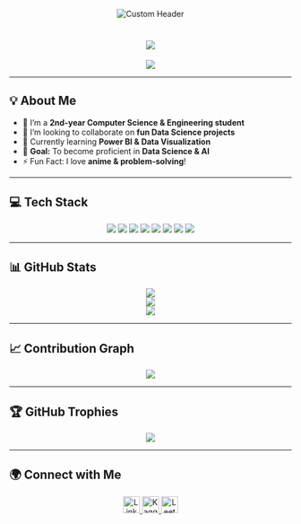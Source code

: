 <!-- Animated Banner -->
<p align="center">
    <img src="https://tenor.com/view/avatar-the-last-airbender-nickelodeon-avatar-the-last-airbender-toons-gif-6459679459820784108" alt="Custom Header">
</p>

<h1 align="center">
  <img src="https://readme-typing-svg.herokuapp.com?font=Fira+Code&pause=1000&color=4B647E&center=true&width=500&lines=%F0%9F%92%AB+Hello%2C+World!;I+am+Arushi.;Data+Science+Enthusiast.;Lifelong+Learner!">
</h1>

<!-- Profile Views Counter -->
<p align="center">
  <img src="https://komarev.com/ghpvc/?username=AERI078&color=4B647E&style=flat-square&label=Profile+Views">
</p>

---

## **💡 About Me**
- 🔭 I’m a **2nd-year Computer Science & Engineering student**  
- 👯 I’m looking to collaborate on **fun Data Science projects**  
- 🌱 Currently learning **Power BI & Data Visualization**  
- 🎯 **Goal:** To become proficient in **Data Science & AI**  
- ⚡ Fun Fact: I love **anime & problem-solving**!  

---

## **💻 Tech Stack**
<p align="center">
    <img src="https://img.shields.io/badge/python-3670A0?style=for-the-badge&logo=python&logoColor=ffdd54">
    <img src="https://img.shields.io/badge/MongoDB-%234ea94b.svg?style=for-the-badge&logo=mongodb&logoColor=white">
    <img src="https://img.shields.io/badge/mysql-4479A1.svg?style=for-the-badge&logo=mysql&logoColor=white">
    <img src="https://img.shields.io/badge/numpy-%23013243.svg?style=for-the-badge&logo=numpy&logoColor=white">
    <img src="https://img.shields.io/badge/pandas-%23150458.svg?style=for-the-badge&logo=pandas&logoColor=white">
    <img src="https://img.shields.io/badge/Plotly-%233F4F75.svg?style=for-the-badge&logo=plotly&logoColor=white">
    <img src="https://img.shields.io/badge/scikit--learn-%23F7931E.svg?style=for-the-badge&logo=scikit-learn&logoColor=white">
    <img src="https://img.shields.io/badge/java-%23ED8B00.svg?style=for-the-badge&logo=openjdk&logoColor=white">
</p>

---

## **📊 GitHub Stats**
<p align="center">
  <img src="https://github-readme-stats.vercel.app/api?username=AERI078&show_icons=true&theme=graywhite&title_color=4B647E&icon_color=4B647E&text_color=2C3E50&bg_color=ffffff&hide_border=false">
  <br>
  <img src="https://github-readme-streak-stats.herokuapp.com/?user=AERI078&theme=graywhite&hide_border=false">
  <br>
  <img src="https://github-readme-stats.vercel.app/api/top-langs/?username=AERI078&theme=graywhite&hide_border=false&include_all_commits=true&count_private=true&layout=compact">
</p>

---

## **📈 Contribution Graph**
<p align="center">
  <img src="https://github-readme-activity-graph.vercel.app/graph?username=AERI078&bg_color=ffffff&color=4B647E&line=1e3a5f&point=4B647E&hide_border=false">
</p>

---

## **🏆 GitHub Trophies**
<p align="center">
  <img src="https://github-profile-trophy.vercel.app/?username=AERI078&theme=nord&no-frame=false&no-bg=true&margin-w=4">
</p>

---

## **🌍 Connect with Me**
<p align="center">
  <a href="https://linkedin.com/in/your-linkedin" target="_blank">
    <img src="https://raw.githubusercontent.com/rahuldkjain/github-profile-readme-generator/master/src/images/icons/Social/linked-in-alt.svg" alt="LinkedIn" height="30" width="30">
  </a>
  <a href="https://kaggle.com/your-kaggle" target="_blank">
    <img src="https://raw.githubusercontent.com/rahuldkjain/github-profile-readme-generator/master/src/images/icons/Social/kaggle.svg" alt="Kaggle" height="30" width="30">
  </a>
  <a href="https://www.leetcode.com/your-leetcode" target="_blank">
    <img src="https://raw.githubusercontent.com/rahuldkjain/github-profile-readme-generator/master/src/images/icons/Social/leet-code.svg" alt="LeetCode" height="30" width="30">
  </a>
</p>
